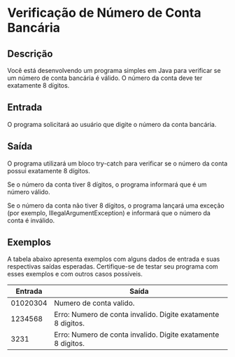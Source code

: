 # Verificação de Número de Conta Bancária

## Descrição

Você está desenvolvendo um programa simples em Java para verificar se um número de conta bancária é válido. O número da conta deve ter exatamente 8 dígitos.

## Entrada

O programa solicitará ao usuário que digite o número da conta bancária.

## Saída

O programa utilizará um bloco try-catch para verificar se o número da conta possui exatamente 8 dígitos.

Se o número da conta tiver 8 dígitos, o programa informará que é um número válido.

Se o número da conta não tiver 8 dígitos, o programa lançará uma exceção (por exemplo, IllegalArgumentException) e informará que o número da conta é inválido.

## Exemplos

A tabela abaixo apresenta exemplos com alguns dados de entrada e suas respectivas saídas esperadas. Certifique-se de testar seu programa com esses exemplos e com outros casos possíveis.

| Entrada  | Saída                                                        |
| -------- | ------------------------------------------------------------ |
| 01020304 | Numero de conta valido.                                      |
| 1234568  | Erro: Numero de conta invalido. Digite exatamente 8 digitos. |
| 3231     | Erro: Numero de conta invalido. Digite exatamente 8 digitos. |
